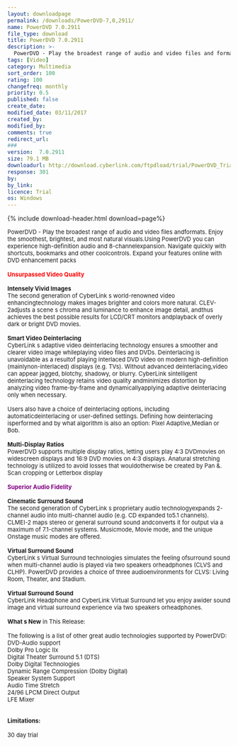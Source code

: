 ```yaml
---
layout: downloadpage
permalink: /downloads/PowerDVD-7,0,2911/
name: PowerDVD 7.0.2911
file_type: download
title: PowerDVD 7.0.2911
description: >-
  PowerDVD - Play the broadest range of audio and video files and formats
tags: [Video]
category: Multimedia
sort_order: 100
rating: 100
changefreq: monthly
priority: 0.5
published: false
create_date:
modified_date: 03/11/2017
created_by:
modified_by:
comments: true
redirect_url:
###
version:  7.0.2911
size: 79.1 MB
downloadurl: http://download.cyberlink.com/ftpdload/trial/PowerDVD_Trial.exe
response: 301
by:
by_link:
licence: Trial
os: Windows
---
```


{% include download-header.html download=page%}

<p style="fix-download-text !important">
<p><font size="2">PowerDVD - Play the broadest range of audio and video files andformats. Enjoy the smoothest, brightest, and most natural visuals.Using PowerDVD you can experience high-definition audio and 8-channelexpansion. Navigate quickly with shortcuts, bookmarks and other coolcontrols. Expand your features online with DVD enhancement packs<br />
<br />
<font color="#ff0000"><strong>Unsurpassed Video Quality</strong></font><br />
<br />
<strong>Intensely Vivid Images</strong> <br />
The second generation of CyberLink s world-renowned video enhancingtechnology makes images brighter and colors more natural. CLEV-2adjusts a scene s chroma and luminance to enhance image detail, andthus achieves the best possible results for LCD/CRT monitors andplayback of overly dark or bright DVD movies.<br />
<br />
<strong>Smart Video Deinterlacing</strong> <br />
CyberLink s adaptive video deinterlacing technology ensures a smoother and clearer video image whileplaying video files and DVDs. Deinterlacing is unavoidable as a resultof playing interlaced DVD video on modern high-definition (mainlynon-interlaced) displays (e.g. TVs). Without advanced deinterlacing,video can appear jagged, blotchy, shadowy, or blurry. CyberLink sintelligent deinterlacing technology retains video quality andminimizes distortion by analyzing video frame-by-frame and dynamicallyapplying adaptive deinterlacing only when necessary.<br />
<br />
Users also have a choice of deinterlacing options, including automaticdeinterlacing or user-defined settings. Defining how deinterlacing isperformed and by what algorithm is also an option: Pixel Adaptive,Median or Bob.<br />
<br />
<strong>Multi-Display Ratios</strong> <br />
PowerDVD supports multiple display ratios, letting users play 4:3 DVDmovies on widescreen displays and 16:9 DVD movies on 4:3 displays. Anatural stretching technology is utilized to avoid losses that wouldotherwise be created by Pan &amp;. Scan cropping or Letterbox display<br />
<br />
<strong><font color="#800080">Superior Audio Fidelity</font></strong><br />
<br />
<strong>Cinematic Surround Sound</strong> <br />
The second generation of CyberLink s proprietary audio technologyexpands 2-channel audio into multi-channel audio (e.g. CD expanded to5.1 channels). CLMEI-2 maps stereo or general surround sound andconverts it for output via a maximum of 7.1-channel systems. Musicmode, Movie mode, and the unique Onstage music modes are offered. <br />
<br />
<strong>Virtual Surround Sound </strong><br />
CyberLink s Virtual Surround technologies simulates the feeling ofsurround sound when multi-channel audio is played via two speakers orheadphones (CLVS and CLHP). PowerDVD provides a choice of three audioenvironments for CLVS: Living Room, Theater, and Stadium.<br />
<br />
<strong>Virtual Surround Sound </strong><br />
CyberLink Headphone and CyberLink Virtual Surround let you enjoy awider sound image and virtual surround experience via two speakers orheadphones.<br />
<br />
<strong>What s New</strong> in This Release:<br />
<br />
The following is a list of other great audio technologies supported by PowerDVD: <br />
DVD-Audio support<br />
Dolby Pro Logic IIx<br />
Digital Theater Surround 5.1 (DTS)<br />
Dolby Digital Technologies <br />
Dynamic Range Compression (Dolby Digital) <br />
Speaker System Support <br />
Audio Time Stretch <br />
24/96 LPCM Direct Output <br />
LFE Mixer <br />
<br />
<br />
<span><strong>Limitations:</strong></span><br />
<br />
30 day trial</font></p></p>
